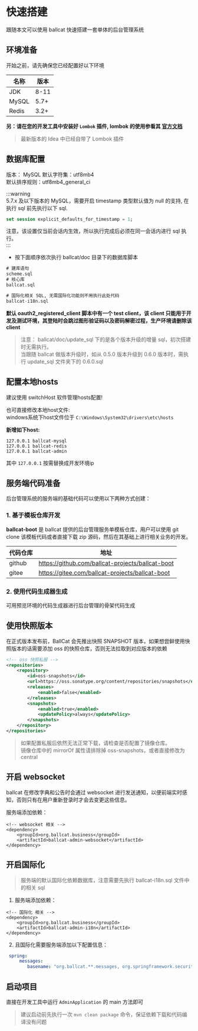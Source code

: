 # 快速搭建

跟随本文可以使用 ballcat 快速搭建一套单体的后台管理系统

## 环境准备

开始之前，请先确保您已经配置好以下环境

| 名称  | 版本   |
| ----- |------|
| JDK   | 8-11 |
| MySQL | 5.7+ |
| Redis | 3.2+ |


**另：请在您的开发工具中安装好 `Lombok` 插件, lombok 的使用参看其 [官方文档](https://projectlombok.org/)**
> 最新版本的 Idea 中已经自带了 Lombok 插件


## 数据库配置

版本： MySQL
默认字符集：utf8mb4  
默认排序规则：utf8mb4_general_ci

:::warning  
5.7.x 及以下版本的 MySQL，需要开启 timestamp 类型默认值为 null 的支持, 在执行 sql 前先执行以下 sql.
```sql
set session explicit_defaults_for_timestamp = 1;
```
注意，该设置仅当前会话内生效，所以执行完成后必须在同一会话内进行 sql 执行。  
:::

- 按下面顺序依次执行 ballcat/doc 目录下的数据库脚本

```sql
# 建库语句
scheme.sql   
# 核心库
ballcat.sql  

# 国际化相关 SQL, 无需国际化功能则不用执行此处代码
ballcat-i18n.sql
```

**默认 oauth2_registered_client 脚本中有一个 test client，该 client 只能用于开发及测试环境，其登陆时会跳过图形验证码以及密码解密过程，生产环境请删除该client**

> 注意： ballcat/doc/update_sql 下的是各个版本升级的增量 sql，初次搭建时无需执行。  
> 当跟随 ballcat 做版本升级时，如从 0.5.0 版本升级到 0.6.0 版本时，需执行 update_sql 文件夹下的 0.6.0.sql

## 配置本地hosts

建议使用 switchHost 软件管理hosts配置!

也可直接修改本地host文件:  
windows系统下host文件位于
`C:\Windows\System32\drivers\etc\hosts`


**新增如下host:**

```
127.0.0.1 ballcat-mysql
127.0.0.1 ballcat-redis
127.0.0.1 ballcat-admin
```

其中 `127.0.0.1` 按需替换成开发环境ip


## 服务端代码准备

后台管理系统的服务端的基础代码可以使用以下两种方式创建：

### 1. 基于模板仓库开发

**ballcat-boot** 是 ballcat 提供的后台管理服务单模板仓库，用户可以使用 git clone 该模板代码或者直接下载 zip 源码，然后在其基础上进行相关业务的开发。

| 代码仓库   | 地址                                                   |
|--------|------------------------------------------------------|
| github | https://github.com/ballcat-projects/ballcat-boot |
| gitee  | https://gitee.com/ballcat-projects/ballcat-boot   |


### 2. 使用代码生成器生成

可用预览环境的代码生成器进行后台管理的骨架代码生成

## 使用快照版本

在正式版本发布前，BallCat 会先推出快照 SNAPSHOT 版本，如果想尝鲜使用快照版本的话需要添加 oss 的快照仓库，否则无法拉取到对应版本的依赖

```xml
<!-- oss 快照私服 -->
<repositories>
    <repository>
        <id>oss-snapshots</id>
        <url>https://oss.sonatype.org/content/repositories/snapshots</url>
        <releases>
            <enabled>false</enabled>
        </releases>
        <snapshots>
            <enabled>true</enabled>
            <updatePolicy>always</updatePolicy>
        </snapshots>
    </repository>
</repositories>
```

> 如果配置私服后依然无法正常下载，请检查是否配置了镜像仓库。  
> 镜像仓库中的 mirrorOf 属性请排除掉 oss-snapshots，或者直接修改为 central


## 开启 websocket

ballcat 在修改字典和公告时会通过 websocket 进行发送通知，以便前端实时感知，否则只有在用户重新登录时才会去变更这些信息。

服务端添加依赖：

```xml-vue
<!-- websocket 相关 -->
<dependency>
	<groupId>org.ballcat.business</groupId>
	<artifactId>ballcat-admin-websocket</artifactId>
</dependency>
```

## 开启国际化

> 服务端的默认国际化依赖数据库，注意需要先执行 ballcat-i18n.sql 文件中的相关 sql

1. 服务端添加依赖：

```xml-vue
<!-- 国际化 相关 -->
<dependency>
	<groupId>org.ballcat.business</groupId>
	<artifactId>ballcat-admin-i18n</artifactId>
</dependency>
```

2. 且国际化需要服务端添加以下配置信息：

```yaml
 spring:
     messages:
        basename: "org.ballcat.**.messages, org.springframework.security.messages"
```


## 启动项目

直接在开发工具中运行 `AdminApplication` 的 main 方法即可

> 建议启动前先执行一次 `mvn clean package` 命令，保证依赖下载和代码编译没有问题